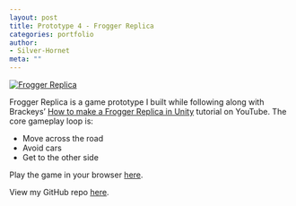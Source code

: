 ```yaml
---
layout: post
title: Prototype 4 - Frogger Replica
categories: portfolio
author:
- Silver-Hornet
meta: ""
---
```


[![Frogger Replica]({{site.url}}/frogger-replica.png)](https://play.unity.com/mg/other/brackeys-frogger-replica)

Frogger Replica is a game prototype I built while following along with Brackeys’ [How to make a Frogger Replica in Unity](https://www.youtube.com/watch?v=wZt6qDDx-2o) tutorial on YouTube. The core gameplay loop is:

- Move across the road
- Avoid cars
- Get to the other side

Play the game in your browser [here](https://play.unity.com/mg/other/brackeys-frogger-replica).

View my GitHub repo [here](https://github.com/silver-hornet/brackeys-frogger-replica).